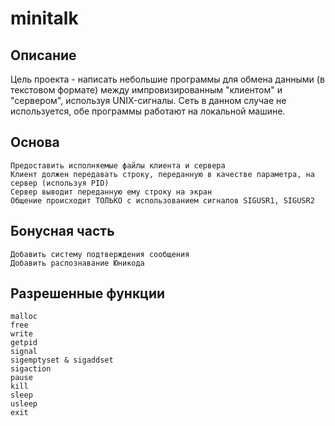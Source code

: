 # minitalk

## Описание

Цель проекта - написать небольшие программы для обмена данными (в текстовом формате) между импровизированным "клиентом" и "сервером", используя UNIX-сигналы.
Сеть в данном случае не используется, обе программы работают на локальной машине.

## Основа

    Предоставить исполняемые файлы клиента и сервера
    Клиент должен передавать строку, переданную в качестве параметра, на сервер (используя PID)
    Сервер выводит переданную ему строку на экран
    Общение происходит ТОЛЬКО с использованием сигналов SIGUSR1, SIGUSR2

## Бонусная часть

    Добавить систему подтверждения сообщения
    Добавить распознавание Юникода

## Разрешенные функции

    malloc
    free
    write
    getpid
    signal
    sigemptyset & sigaddset
    sigaction
    pause
    kill
    sleep
    usleep
    exit
